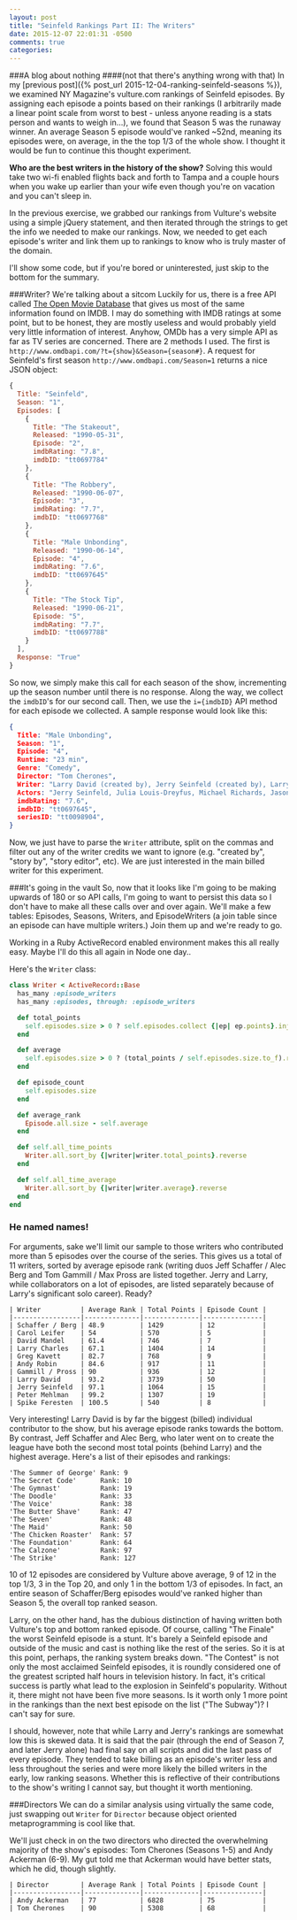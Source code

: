 ```yaml
---
layout: post
title: "Seinfeld Rankings Part II: The Writers"
date: 2015-12-07 22:01:31 -0500
comments: true
categories: 
---
```

###A blog about nothing
####(not that there's anything wrong with that)
In my [previous post]({% post_url 2015-12-04-ranking-seinfeld-seasons %}), we examined NY Magazine's vulture.com rankings of Seinfeld episodes. By assigning each episode a points based on their rankings (I arbitrarily made a linear point scale from worst to best - unless anyone reading is a stats person and wants to weigh in...), we found that Season 5 was the runaway winner. An average Season 5 episode would've ranked ~52nd, meaning its episodes were, on average, in the the top 1/3 of the whole show. I thought it would be fun to continue this thought experiment. 

**Who are the best writers in the history of the show?** Solving this would take two wi-fi enabled flights back and forth to Tampa and a couple hours when you wake up earlier than your wife even though you're on vacation and you can't sleep in.

In the previous exercise, we grabbed our rankings from Vulture's website using a simple jQuery statement, and then iterated through the strings to get the info we needed to make our rankings. Now, we needed to get each episode's writer and link them up to rankings to know who is truly master of the domain. 

I'll show some code, but if you're bored or uninterested, just skip to the bottom for the summary. 

###Writer? We're talking about a sitcom
Luckily for us, there is a free API called [The Open Movie Database](http://omdbapi.com) that gives us most of the same information found on IMDB. I may do something with IMDB ratings at some point, but to be honest, they are mostly useless and would probably yield very little information of interest. Anyhow, OMDb has a very simple API as far as TV series are concerned. There are 2 methods I used. The first is `http://www.omdbapi.com/?t={show}&Season={season#}`. A request for Seinfeld's first season `http://www.omdbapi.com/Season=1` returns a nice JSON object:

```javascript
{
  Title: "Seinfeld",
  Season: "1",
  Episodes: [
    {
      Title: "The Stakeout",
      Released: "1990-05-31",
      Episode: "2",
      imdbRating: "7.8",
      imdbID: "tt0697784"
    },
    {
      Title: "The Robbery",
      Released: "1990-06-07",
      Episode: "3",
      imdbRating: "7.7",
      imdbID: "tt0697768"
    },
    {
      Title: "Male Unbonding",
      Released: "1990-06-14",
      Episode: "4",
      imdbRating: "7.6",
      imdbID: "tt0697645"
    },
    {
      Title: "The Stock Tip",
      Released: "1990-06-21",
      Episode: "5",
      imdbRating: "7.7",
      imdbID: "tt0697788"
    }
  ],
  Response: "True"
}
```
So now, we simply make this call for each season of the show, incrementing up the season number until there is no response. Along the way, we collect the `imdbID`'s for our second call. Then, we use the `i={imdbID}` API method for each episode we collected. A sample response would look like this:

```json
{
  Title: "Male Unbonding",
  Season: "1",
  Episode: "4",
  Runtime: "23 min",
  Genre: "Comedy",
  Director: "Tom Cherones",
  Writer: "Larry David (created by), Jerry Seinfeld (created by), Larry David, Jerry Seinfeld",
  Actors: "Jerry Seinfeld, Julia Louis-Dreyfus, Michael Richards, Jason Alexander",
  imdbRating: "7.6",
  imdbID: "tt0697645",
  seriesID: "tt0098904",
}
```

Now, we just have to parse the `Writer` attribute, split on the commas and filter out any of the writer credits we want to ignore (e.g. "created by", "story by", "story editor", etc). We are just interested in the main billed writer for this experiment.

###It's going in the vault
So, now that it looks like I'm going to be making upwards of 180 or so API calls, I'm going to want to persist this data so I don't have to make all these calls over and over again. We'll make a few tables: Episodes, Seasons, Writers, and EpisodeWriters (a join table since an episode can have multiple writers.) Join them up and we're ready to go.

Working in a Ruby ActiveRecord enabled environment makes this all really easy. Maybe I'll do this all again in Node one day..

Here's the `Writer` class:

```ruby
class Writer < ActiveRecord::Base
  has_many :episode_writers
  has_many :episodes, through: :episode_writers

  def total_points
    self.episodes.size > 0 ? self.episodes.collect {|ep| ep.points}.inject(:+) : 0
  end

  def average 
    self.episodes.size > 0 ? (total_points / self.episodes.size.to_f).round(2) : 0
  end

  def episode_count
    self.episodes.size
  end

  def average_rank
    Episode.all.size - self.average
  end

  def self.all_time_points
    Writer.all.sort_by {|writer|writer.total_points}.reverse
  end

  def self.all_time_average
    Writer.all.sort_by {|writer|writer.average}.reverse
  end
end
```
### He named names!
For arguments, sake we'll limit our sample to those writers who contributed more than 5 episodes over the course of the series. This gives us a total of 11 writers, sorted by average episode rank (writing duos Jeff Schaffer / Alec Berg and Tom Gammill / Max Pross are listed together. Jerry and Larry, while collaborators on a lot of episodes, are listed separately because of Larry's significant solo career). Ready?


```
| Writer          | Average Rank | Total Points | Episode Count |
|-----------------|--------------|--------------|---------------|
| Schaffer / Berg | 48.9         | 1429         | 12            |
| Carol Leifer    | 54           | 570          | 5             |
| David Mandel    | 61.4         | 746          | 7             |
| Larry Charles   | 67.1         | 1404         | 14            |
| Greg Kavett     | 82.7         | 768          | 9             |
| Andy Robin      | 84.6         | 917          | 11            |
| Gammill / Pross | 90           | 936          | 12            |
| Larry David     | 93.2         | 3739         | 50            |
| Jerry Seinfeld  | 97.1         | 1064         | 15            |
| Peter Mehlman   | 99.2         | 1307         | 19            |
| Spike Feresten  | 100.5        | 540          | 8             |

```

Very interesting! Larry David is by far the biggest (billed) individual contributor to the show, but his average episode ranks towards the bottom. By contrast, Jeff Schaffer and Alec Berg, who later went on to create the league have both the second most total points (behind Larry) and the highest average. Here's a list of their episodes and rankings:
```
'The Summer of George' Rank: 9
'The Secret Code'      Rank: 10
'The Gymnast'          Rank: 19
'The Doodle'           Rank: 33
'The Voice'            Rank: 38
'The Butter Shave'     Rank: 47
'The Seven'            Rank: 48
'The Maid'             Rank: 50
'The Chicken Roaster'  Rank: 57
'The Foundation'       Rank: 64
'The Calzone'          Rank: 97
'The Strike'           Rank: 127
```
10 of 12 episodes are considered by Vulture above average, 9 of 12 in the top 1/3, 3 in the Top 20, and only 1 in the bottom 1/3 of episodes. In fact, an entire season of Schaffer/Berg episodes would've ranked higher than Season 5, the overall top ranked season. 

Larry, on the other hand, has the dubious distinction of having written both Vulture's top and bottom ranked episode. Of course, calling "The Finale" the worst Seinfeld episode is a stunt. It's barely a Seinfeld episode and outside of the music and cast is nothing like the rest of the series. So it is at this point, perhaps, the ranking system breaks down. "The Contest" is not only the most acclaimed Seinfeld episodes, it is roundly considered one of the greatest scripted half hours in television history. In fact, it's critical success is partly what lead to the explosion in Seinfeld's popularity. Without it, there might not have been five more seasons. Is it worth only 1 more point in the rankings than the next best episode on the list ("The Subway")? I can't say for sure.

I should, however, note that while Larry and Jerry's rankings are somewhat low this is skewed data. It is said that the pair (through the end of Season 7, and later Jerry alone) had final say on all scripts and did the last pass of every episode. They tended to take billing as an episode's writer less and less throughout the series and were more likely the billed writers in the early, low ranking seasons. Whether this is reflective of their contributions to the show's writing I cannot say, but thought it worth mentioning. 


###Directors
We can do a similar analysis using virtually the same code, just swapping out `Writer` for `Director` because object oriented metaprogramming is cool like that. 

We'll just check in on the two directors who directed the overwhelming majority of the show's episodes: Tom Cherones (Seasons 1-5) and Andy Ackerman (6-9). My gut told me that Ackerman would have better stats, which he did, though slightly.

```
| Director        | Average Rank | Total Points | Episode Count |
|-----------------|--------------|--------------|---------------|
| Andy Ackerman   | 77           | 6828         | 75            |
| Tom Cherones    | 90           | 5308         | 68            |
```

